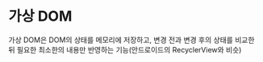 # 가상 DOM

가상 DOM은 DOM의 상태를 메모리에 저장하고, 변경 전과 변경 후의 상태를 비교한 뒤
필요한 최소한의 내용만 반영하는 기능(안드로이드의 RecyclerView와 비슷)

